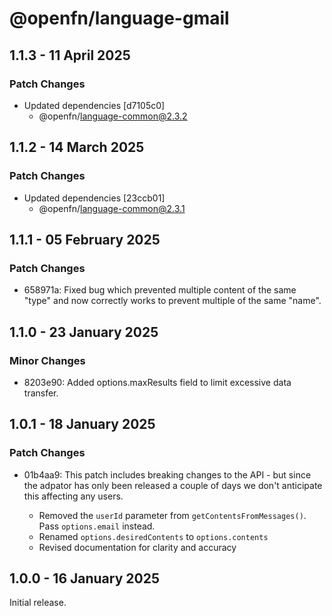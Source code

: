 # @openfn/language-gmail

## 1.1.3 - 11 April 2025

### Patch Changes

* Updated dependencies \[d7105c0]
  * @openfn/language-common@2.3.2

## 1.1.2 - 14 March 2025

### Patch Changes

* Updated dependencies \[23ccb01]
  * @openfn/language-common@2.3.1

## 1.1.1 - 05 February 2025

### Patch Changes

* 658971a: Fixed bug which prevented multiple content of the same "type" and now
  correctly works to prevent multiple of the same "name".

## 1.1.0 - 23 January 2025

### Minor Changes

* 8203e90: Added options.maxResults field to limit excessive data transfer.

## 1.0.1 - 18 January 2025

### Patch Changes

* 01b4aa9: This patch includes breaking changes to the API - but since the
  adpator has only been released a couple of days we don't anticipate this
  affecting any users.

  * Removed the `userId` parameter from `getContentsFromMessages()`. Pass
    `options.email` instead.
  * Renamed `options.desiredContents` to `options.contents`
  * Revised documentation for clarity and accuracy

## 1.0.0 - 16 January 2025

Initial release.
